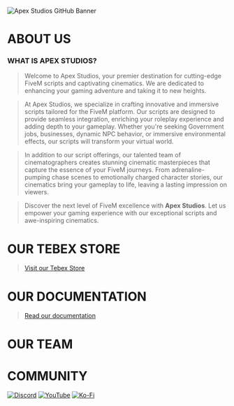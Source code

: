 ![Apex Studios GitHub Banner](https://i.imgur.com/xgEAbgK.png)

# ABOUT US
### WHAT IS APEX STUDIOS?
> Welcome to Apex Studios, your premier destination for cutting-edge FiveM scripts and captivating cinematics. We are dedicated to enhancing your gaming adventure and taking it to new heights.

> At Apex Studios, we specialize in crafting innovative and immersive scripts tailored for the FiveM platform. Our scripts are designed to provide seamless integration, enriching your roleplay experience and adding depth to your gameplay. Whether you're seeking Government jobs, businesses, dynamic NPC behavior, or immersive environmental effects, our scripts will transform your virtual world.

> In addition to our script offerings, our talented team of cinematographers creates stunning cinematic masterpieces that capture the essence of your FiveM journeys. From adrenaline-pumping chase scenes to emotionally charged character stories, our cinematics bring your gameplay to life, leaving a lasting impression on viewers.

> Discover the next level of FiveM excellence with **Apex Studios**. Let us empower your gaming experience with our exceptional scripts and awe-inspiring cinematics.

# OUR TEBEX STORE
> [Visit our Tebex Store](https://astudios.tebex.io)

# OUR DOCUMENTATION
> [Read our documentation](https://apexstudios.gitbook.io/docs/)

# OUR TEAM


# COMMUNITY
[![Discord](https://img.shields.io/badge/Discord-%237289DA.svg?style=for-the-badge&logo=discord&logoColor=white)](https://discord.gg/apexstudios)
[![YouTube](https://img.shields.io/badge/YouTube-%23FF0000.svg?style=for-the-badge&logo=YouTube&logoColor=white)](https://www.youtube.com/@apexstudiosyt)
[![Ko-Fi](https://img.shields.io/badge/Ko--fi-F16061?style=for-the-badge&logo=ko-fi&logoColor=white)](https://ko-fi.com/aqade)
